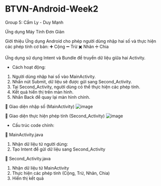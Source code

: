 # BTVN-Android-Week2
Group 5: Cẩm Ly - Duy Mạnh

Ứng dụng Máy Tính Đơn Giản

Giới thiệu
Ứng dụng Android cho phép người dùng nhập hai số và thực hiện các phép tính cơ bản:
➕ Cộng
➖ Trừ
✖️ Nhân
➗ Chia

Ứng dụng sử dụng Intent và Bundle để truyền dữ liệu giữa hai Activity.
- Cách hoạt động:
1. Người dùng nhập hai số vào MainActivity.
2. Nhấn nút Submit, dữ liệu sẽ được gửi sang Second_Activity.
3. Tại Second_Activity, người dùng có thể thực hiện các phép tính.
4. Kết quả hiển thị trên màn hình.
5. Nhấn Back để quay lại màn hình chính.

🔹 Giao diện nhập số (MainActivity)
![image](https://github.com/user-attachments/assets/9c050ecb-6722-488d-ba0f-312101212a38)


🔹 Giao diện thực hiện phép tính (Second_Activity)
![image](https://github.com/user-attachments/assets/70de67f6-62fe-4926-a06a-4be215614da5)

- Cấu trúc code chính:
  
📂 MainActivity.java
1. Nhận dữ liệu từ người dùng:
2. Tạo Intent để gửi dữ liệu sang Second_Activity
  
📂 Second_Activity.java
1. Nhận dữ liệu từ MainActivity
2. Thực hiện các phép tính (Cộng, Trừ, Nhân, Chia)
3. Hiển thị kết quả
